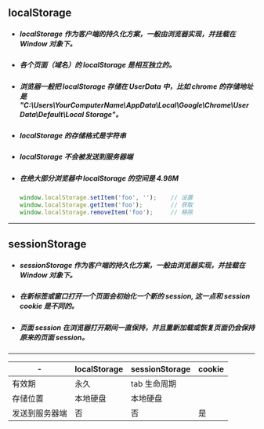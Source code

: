 ## localStorage
- ##### localStorage 作为客户端的持久化方案，一般由浏览器实现，并挂载在 Window 对象下。

- ##### 各个页面（域名）的 localStorage 是相互独立的。

- ##### 浏览器一般把 localStorage 存储在 UserData 中，比如 chrome 的存储地址是 "C:\Users\YourComputerName\AppData\Local\Google\Chrome\User Data\Default\Local Storage"。

- ##### localStorage 的存储格式是字符串

- ##### localStorage 不会被发送到服务器端

- ##### 在绝大部分浏览器中 localStorage 的空间是 4.98M
 
  ```javascript
  window.localStorage.setItem('foo', '');    // 设置
  window.localStorage.getItem('foo');        // 获取
  window.localStorage.removeItem('foo');     // 移除
  ```


---
## sessionStorage
- ##### sessionStorage 作为客户端的持久化方案，一般由浏览器实现，并挂载在 Window 对象下。

- ##### 在新标签或窗口打开一个页面会初始化一个新的 session, 这一点和 session cookie 是不同的。

- ##### 页面 session 在浏览器打开期间一直保持，并且重新加载或恢复页面仍会保持原来的页面 session。





---
| - | localStorage | sessionStorage | cookie
---|---|---|---
有效期 | 永久 | tab 生命周期 | 
存储位置 | 本地硬盘 | 本地硬盘 | 
发送到服务器端 | 否 | 否 | 是 
